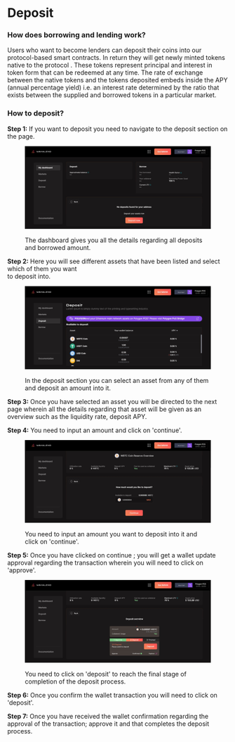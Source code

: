 # Deposit

### How does borrowing and lending work?

Users who want to become lenders can deposit their coins into our protocol-based smart contracts. In return they will get newly minted tokens native to the protocol . These tokens represent principal and interest in token form that can be redeemed at any time. The rate of exchange between the native tokens and the tokens deposited embeds inside the APY (annual percentage yield) i.e. an interest rate determined by the ratio that exists between the supplied and borrowed tokens in a particular market.

### How to deposit?

**Step 1:** If you want to deposit you need to navigate to the deposit section on the page.&#x20;

<figure><img src=".gitbook/assets/1.jpg" alt=""><figcaption><p>The dashboard gives you all the details regarding all deposits and borrowed amount. </p></figcaption></figure>



**Step 2:** Here you will see different assets that have been listed and select which of them you want \
to deposit into.&#x20;

<figure><img src=".gitbook/assets/2 (1).jpg" alt=""><figcaption><p>In the deposit section you can select an asset from any of them and deposit an amount into it. </p></figcaption></figure>



**Step 3:** Once you have selected an asset you will be directed to the next page wherein all the details regarding that asset will be given as an overview such as the liquidity rate, deposit APY.&#x20;

**Step 4:** You need to input an amount and click on 'continue'.&#x20;

<figure><img src=".gitbook/assets/3.jpg" alt=""><figcaption><p>You need to input an amount you want to deposit into it and click on 'continue'. </p></figcaption></figure>



**Step 5:** Once you have clicked on continue ; you will get a wallet update approval regarding the transaction wherein you will need to click on 'approve'.

<figure><img src=".gitbook/assets/4.jpg" alt=""><figcaption><p>You need to click on 'deposit' to reach the final stage of completion of the deposit process.</p></figcaption></figure>

**Step 6:** Once you confirm the wallet transaction you will need to click on 'deposit'.

**Step 7:** Once you have received the wallet confirmation regarding the approval of the transaction; approve it and that completes the deposit process.&#x20;
